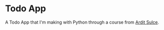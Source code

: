 # Todo App

A Todo App that I'm making with Python through a course from [Ardit Sulce](https://www.udemy.com/user/adiune/?utm_source=adwords&utm_medium=udemyads&utm_campaign=Search_DSA_GammaCatchall_NonP_la.EN_cc.ROW-English&campaigntype=Search&portfolio=ROW-English&language=EN&product=Course&test=&audience=DSA&topic=&priority=Gamma&utm_content=deal4584&utm_term=_._ag_169801645584_._ad_700876640602_._kw__._de_c_._dm__._pl__._ti_dsa-1456167871416_._li_9197850_._pd__._&matchtype=&gad_source=1&gclid=CjwKCAiAneK8BhAVEiwAoy2HYQn28DsE-CKkdNh7pZcMfD-U1AigZSi-r4CkpKLBRp0WBzbTVz2iqRoC1pgQAvD_BwE).

